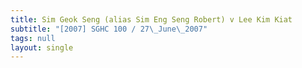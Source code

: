 ```yaml
---
title: Sim Geok Seng (alias Sim Eng Seng Robert) v Lee Kim Kiat
subtitle: "[2007] SGHC 100 / 27\_June\_2007"
tags: null
layout: single
---
```


